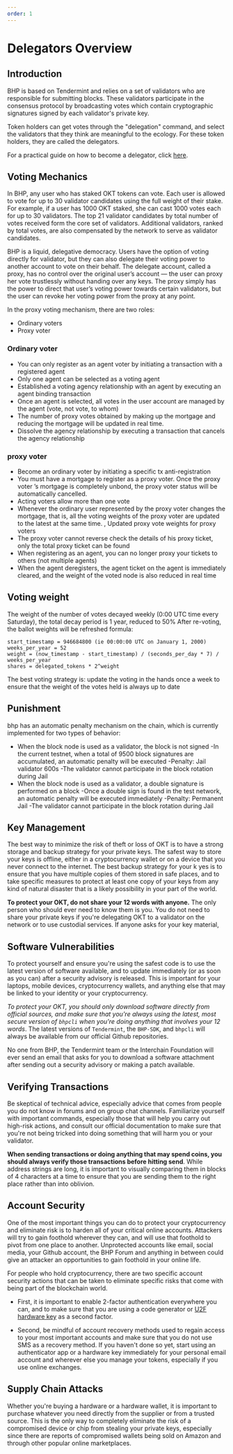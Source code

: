 ```yaml
---
order: 1
---
```


# Delegators Overview

## Introduction

BHP is based on Tendermint and relies on a set of validators who are responsible for submitting blocks. These validators participate in the consensus protocol by broadcasting votes which contain cryptographic signatures signed by each validator's private key.

Token holders can get votes through the "delegation" command, and select the validators that they think are meaningful to the ecology. For these token holders, they are called the delegators.


For a practical guide on how to become a delegator, click [here](./delegator-guide-cli.html).




## Voting Mechanics

In BHP, any user who has staked OKT tokens can vote. Each user is allowed to vote for up to 30 validator candidates using the full weight of their stake. For example, if a user has 1000 OKT staked, she can cast 1000 votes each for up to 30 validators. The top 21 validator candidates by total number of votes received form the core set of validators. Additional validators, ranked by total votes, are also compensated by the network to serve as validator candidates.

BHP is a liquid, delegative democracy. Users have the option of voting directly for validator, but they can also delegate their voting power to another account to vote on their behalf. The delegate account, called a proxy, has no control over the original user’s account — the user can proxy her vote trustlessly without handing over any keys. The proxy simply has the power to direct that user’s voting power towards certain validators, but the user can revoke her voting power from the proxy at any point.


In the proxy voting mechanism, there are two roles:
* Ordinary voters
* Proxy voter

### Ordinary voter
* You can only register as an agent voter by initiating a transaction with a registered agent
* Only one agent can be selected as a voting agent
* Established a voting agency relationship with an agent by executing an agent binding transaction
* Once an agent is selected, all votes in the user account are managed by the agent (vote, not vote, to whom)
* The number of proxy votes obtained by making up the mortgage and reducing the mortgage will be updated in real time.
* Dissolve the agency relationship by executing a transaction that cancels the agency relationship

### proxy voter
* Become an ordinary voter by initiating a specific tx anti-registration
* You must have a mortgage to register as a proxy voter. Once the proxy voter ’s mortgage is completely unbond, the proxy voter status will be automatically cancelled.
* Acting voters allow more than one vote
* Whenever the ordinary user represented by the proxy voter changes the mortgage, that is, all the voting weights of the proxy voter are updated to the latest at the same time. , Updated proxy vote weights for proxy voters
* The proxy voter cannot reverse check the details of his proxy ticket, only the total proxy ticket can be found
* When registering as an agent, you can no longer proxy your tickets to others (not multiple agents)
* When the agent deregisters, the agent ticket on the agent is immediately cleared, and the weight of the voted node is also reduced in real time

## Voting weight
The weight of the number of votes decayed weekly (0:00 UTC time every Saturday), the total decay period is 1 year, reduced to 50%
After re-voting, the ballot weights will be refreshed
formula:
```
start_timestamp = 946684800 (ie 00:00:00 UTC on January 1, 2000)
weeks_per_year = 52
weight = (now_timestamp - start_timestamp) / (seconds_per_day * 7) / weeks_per_year
shares = delegated_tokens * 2^weight
```
The best voting strategy is: update the voting in the hands once a week to ensure that the weight of the votes held is always up to date

## Punishment
bhp has an automatic penalty mechanism on the chain, which is currently implemented for two types of behavior:
* When the block node is used as a validator, the block is not signed
   -In the current testnet, when a total of 9500 block signatures are accumulated, an automatic penalty will be executed
   -Penalty: Jail validator 600s
   -The validator cannot participate in the block rotation during Jail
* When the block node is used as a validator, a double signature is performed on a block
   -Once a double sign is found in the test network, an automatic penalty will be executed immediately
   -Penalty: Permanent Jail
   -The validator cannot participate in the block rotation during Jail

## Key Management 
The best way to minimize the risk of theft or loss of OKT is to have a strong storage and backup strategy for your private keys.  The safest way to store your keys is offline,  either in a cryptocurrency wallet or on a device that you never connect to the internet. The best backup strategy for your k yes is to ensure that you have multiple copies of them stored in safe places, and to take specific measures to protect at least one copy of your keys from any kind of natural disaster that is a likely possibility in your part of the world. 

**To protect your OKT, do not share your 12 words with anyone.** The only person who should ever need to know them is you. You do not need to share your private keys if you're delegating OKT to a validator on the network or to use custodial services. If anyone asks for your key material, 


## Software Vulnerabilities
To protect yourself and ensure you're using the safest code is to use the latest version of software available, and to update immediately (or as soon as you can) after a security advisory is released. This is important for your laptops, mobile devices, cryptocurrency wallets, and anything else that may be linked to your identity or your cryptocurrency. 

*To protect your OKT, you should only download software directly from official sources, and make sure that you're always using the latest, most secure version of `bhpcli` when you're doing anything that involves your 12 words*. The latest versions of `Tendermint`, the `BHP-SDK`, and `bhpcli` will always be available from our official Github repositories.

No one from BHP, the Tendermint team or the Interchain Foundation will ever send an email that asks for you to download a software attachment  after sending out a security advisory or making a patch available. 


## Verifying Transactions
Be skeptical of technical advice, especially advice that comes from people you do not know in forums and on group chat channels. Familiarize yourself with important commands, especially those that will help you carry out high-risk actions, and consult our official documentation to make sure that you're not being tricked into doing something that will harm you or your validator. 

**When sending transactions or doing anything that may spend coins, you should always verify those transactions before hitting send**. While address strings are long, it is important to visually comparing them in blocks of 4 characters at a time to ensure that you are sending them to the right place rather than into oblivion. 

## Account Security
One of the most important things  you can do to protect your cryptocurrency and eliminate risk is to harden all of your critical online accounts. Attackers will try to gain foothold wherever they can, and will use that foothold to pivot from one place to another. Unprotected accounts like email, social media, your Github account, the BHP Forum and anything in between could give an attacker an opportunities to gain foothold in your online life. 

For people who hold cryptocurrency, there are two specific account  security actions that can be taken to eliminate specific risks that come with being part of the blockchain world. 

*  First, it is important to enable 2-factor authentication everywhere you can, and to make sure that you are using a code generator or [U2F hardware key](https://en.wikipedia.org/wiki/Universal_2nd_Factor) as a second factor. 

* Second,  be mindful of account recovery methods used to regain access to your most important accounts and make sure that you do not use SMS as a recovery method. If you haven't done so yet, start using an authenticator app or a hardware key immediately for your personal email account and wherever else you manage your tokens, especially if you use online exchanges.


## Supply Chain Attacks
Whether you're buying a hardware or a hardware wallet, it is important  to purchase whatever you need directly from the supplier or from a trusted source. This is the only way to completely eliminate the risk of a compromised device or chip from stealing your private keys, especially since there are reports of compromised wallets being sold on Amazon and through other popular online marketplaces. 

